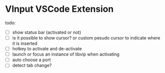 VInput VSCode Extension
=======================

todo:
- [ ] show status bar (activated or not)
- [ ] is it possible to show cursor? or custom pesudo cursor to indicate where it is inserted
- [ ] hotkey to activate and de-activate
- [ ] launch or focus an instance of libvip when activating
- [ ] auto choose a port
- [ ] detect tab change?